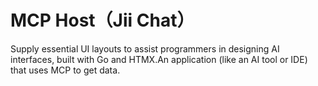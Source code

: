 # MCP Host（Jii Chat）
Supply essential UI layouts to assist programmers in designing AI interfaces, built with Go and HTMX.An application (like an AI tool or IDE) that uses MCP to get data.
